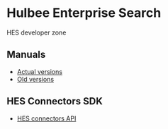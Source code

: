 # Hulbee Enterprise Search
HES developer zone

## Manuals
* [Actual versions](https://github.com/hulbee-ag/hes/tree/master/Manuals)
* [Old versions](https://github.com/hulbee-ag/hes/tree/master/Manuals/OldVersions)

## HES Connectors SDK
* [HES connectors API](https://github.com/hulbee-ag/hes/blob/master/SDK/docs/HES-Connectors-API.pdf)
